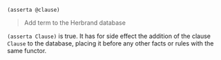 ```
(asserta @clause)
```

> Add term to the Herbrand database

`(asserta Clause)` is true. It has for side effect the addition of the clause `Clause` to the database, placing it before any other facts or rules with the same functor.